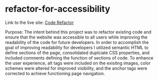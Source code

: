 # refactor-for-accessibility

Link to the live site: [Code Refactor](https://jjessee1371.github.io/refactor-for-accessibility/)

Purpose: The intent behind this project was to refactor existing code and ensure that the
website was accessible to all users while improving the readability of the code for future developers. In order to accomplish the goal of improving readability for developers I utilized semantic HTML to define sections of the page, consolidated duplciate CSS properties, and included comments defining the function of sections of code. To enhance the user experience, alt tags were included on the exisitng images, color schemes were altered for improved visibility, and the anchor tags were corrected to achieve functioning page navigation. 

